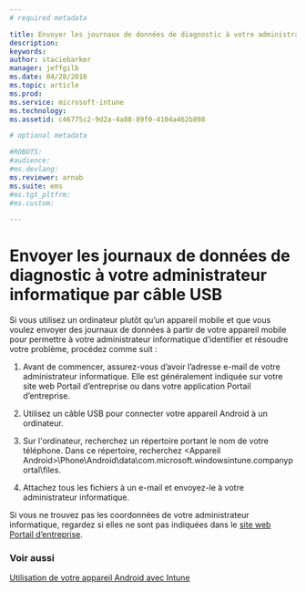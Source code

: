 ```yaml
---
# required metadata

title: Envoyer les journaux de données de diagnostic à votre administrateur informatique par câble USB | Microsoft Intune
description:
keywords:
author: staciebarker
manager: jeffgilb
ms.date: 04/28/2016
ms.topic: article
ms.prod:
ms.service: microsoft-intune
ms.technology:
ms.assetid: c46775c2-9d2a-4a88-89f0-4104a462b898

# optional metadata

#ROBOTS:
#audience:
#ms.devlang:
ms.reviewer: arnab
ms.suite: ems
#ms.tgt_pltfrm:
#ms.custom:

---
```



# Envoyer les journaux de données de diagnostic à votre administrateur informatique par câble USB

Si vous utilisez un ordinateur plutôt qu’un appareil mobile et que vous voulez envoyer des journaux de données à partir de votre appareil mobile pour permettre à votre administrateur informatique d’identifier et résoudre votre problème, procédez comme suit :

1.  Avant de commencer, assurez-vous d’avoir l’adresse e-mail de votre administrateur informatique. Elle est généralement indiquée sur votre site web Portail d’entreprise ou dans votre application Portail d’entreprise.

2.  Utilisez un câble USB pour connecter votre appareil Android à un ordinateur.

3.  Sur l'ordinateur, recherchez un répertoire portant le nom de votre téléphone. Dans ce répertoire, recherchez &lt;Appareil Android&gt;\Phone\Android\data\com.microsoft.windowsintune.companyportal\files\.

4.  Attachez tous les fichiers à un e-mail et envoyez-le à votre administrateur informatique.

Si vous ne trouvez pas les coordonnées de votre administrateur informatique, regardez si elles ne sont pas indiquées dans le [site web Portail d’entreprise](http://portal.manage.microsoft.com).

### Voir aussi
[Utilisation de votre appareil Android avec Intune](using-your-android-device-with-intune.md)

<!--HONumber=Jun16_HO1-->


